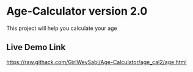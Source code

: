 # Age-Calculator version 2.0
This project will help you calculate your age


## Live Demo Link
https://raw.githack.com/GirlWeySabi/Age-Calculator/age_cal2/age.html